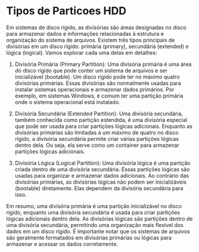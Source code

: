 # Tipos de Particoes HDD

Em sistemas de disco rígido, as divisórias são áreas designadas no disco para armazenar dados e informações relacionadas à estrutura e organização do sistema de arquivos. Existem três tipos principais de divisórias em um disco rígido: primária (primary), secundária (extended) e lógica (logical). Vamos explorar cada uma delas em detalhes:

1. Divisória Primária (Primary Partition):
Uma divisória primária é uma área do disco rígido que pode conter um sistema de arquivos e ser inicializável (bootable). Um disco rígido pode ter no máximo quatro divisórias primárias. Essas divisórias são normalmente usadas para instalar sistemas operacionais e armazenar dados primários. Por exemplo, em sistemas Windows, é comum ter uma partição primária onde o sistema operacional está instalado.

2. Divisória Secundária (Extended Partition):
Uma divisória secundária, também conhecida como partição estendida, é uma divisória especial que pode ser usada para criar partições lógicas adicionais. Enquanto as divisórias primárias são limitadas a um máximo de quatro no disco rígido, a divisória secundária permite criar várias partições lógicas dentro dela. Ou seja, ela serve como um container para armazenar partições lógicas adicionais.

3. Divisória Lógica (Logical Partition):
Uma divisória lógica é uma partição criada dentro de uma divisória secundária. Essas partições lógicas são usadas para organizar e armazenar dados adicionais. Ao contrário das divisórias primárias, as divisórias lógicas não podem ser inicializáveis (bootable) diretamente. Elas dependem da divisória secundária para isso.

Em resumo, uma divisória primária é uma partição inicializável no disco rígido, enquanto uma divisória secundária é usada para criar partições lógicas adicionais dentro dela. As divisórias lógicas são partições dentro de uma divisória secundária, permitindo uma organização mais flexível dos dados em um disco rígido. É importante notar que os sistemas de arquivos são geralmente formatados em divisórias primárias ou lógicas para armazenar e acessar os dados corretamente.